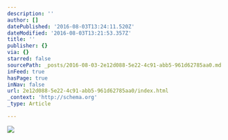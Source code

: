 ```yaml
---
description: ''
author: []
datePublished: '2016-08-03T13:24:11.520Z'
dateModified: '2016-08-03T13:21:53.357Z'
title: ''
publisher: {}
via: {}
starred: false
sourcePath: _posts/2016-08-03-2e12d088-5e22-4c91-abb5-961d62785aa0.md
inFeed: true
hasPage: true
inNav: false
url: 2e12d088-5e22-4c91-abb5-961d62785aa0/index.html
_context: 'http://schema.org'
_type: Article

---
```

![](https://the-grid-user-content.s3-us-west-2.amazonaws.com/8931720f-5ce0-4149-a9ff-cc9eca9e280d.jpg)